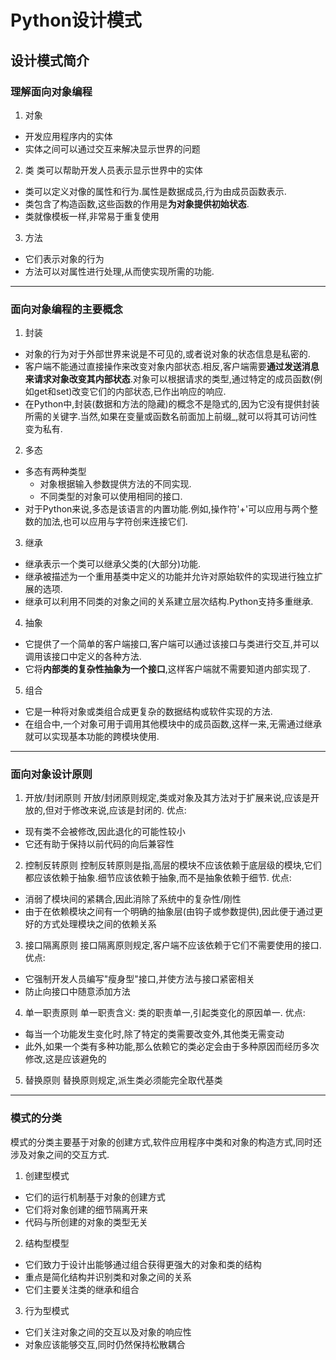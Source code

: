 # Python设计模式

## 设计模式简介
### 理解面向对象编程
1. 对象
* 开发应用程序内的实体
* 实体之间可以通过交互来解决显示世界的问题

2. 类
类可以帮助开发人员表示显示世界中的实体
* 类可以定义对像的属性和行为.属性是数据成员,行为由成员函数表示.
* 类包含了构造函数,这些函数的作用是**为对象提供初始状态**.
* 类就像模板一样,非常易于重复使用

3. 方法
* 它们表示对象的行为
* 方法可以对属性进行处理,从而使实现所需的功能.

*** 
### 面向对象编程的主要概念
1. 封装
* 对象的行为对于外部世界来说是不可见的,或者说对象的状态信息是私密的.
* 客户端不能通过直接操作来改变对象内部状态.相反,客户端需要**通过发送消息来请求对象改变其内部状态**.对象可以根据请求的类型,通过特定的成员函数(例如get和set)改变它们的内部状态,已作出响应的响应.
* 在Python中,封装(数据和方法的隐藏)的概念不是隐式的,因为它没有提供封装所需的关键字.当然,如果在变量或函数名前面加上前缀_,就可以将其可访问性变为私有.
2. 多态
* 多态有两种类型
  * 对象根据输入参数提供方法的不同实现.
  * 不同类型的对象可以使用相同的接口.
* 对于Python来说,多态是该语言的内置功能.例如,操作符'+'可以应用与两个整数的加法,也可以应用与字符创来连接它们.
3. 继承
* 继承表示一个类可以继承父类的(大部分)功能.
* 继承被描述为一个重用基类中定义的功能并允许对原始软件的实现进行独立扩展的选项.
* 继承可以利用不同类的对象之间的关系建立层次结构.Python支持多重继承.
4. 抽象
* 它提供了一个简单的客户端接口,客户端可以通过该接口与类进行交互,并可以调用该接口中定义的各种方法.
* 它将**内部类的复杂性抽象为一个接口**,这样客户端就不需要知道内部实现了.
5. 组合
* 它是一种将对象或类组合成更复杂的数据结构或软件实现的方法.
* 在组合中,一个对象可用于调用其他模块中的成员函数,这样一来,无需通过继承就可以实现基本功能的跨模块使用.

*** 
### 面向对象设计原则
1. 开放/封闭原则
开放/封闭原则规定,类或对象及其方法对于扩展来说,应该是开放的,但对于修改来说,应该是封闭的.
优点:
* 现有类不会被修改,因此退化的可能性较小
* 它还有助于保持以前代码的向后兼容性
2. 控制反转原则
控制反转原则是指,高层的模块不应该依赖于底层级的模块,它们都应该依赖于抽象.细节应该依赖于抽象,而不是抽象依赖于细节.
优点:
* 消弱了模块间的紧耦合,因此消除了系统中的复杂性/刚性
* 由于在依赖模块之间有一个明确的抽象层(由钩子或参数提供),因此便于通过更好的方式处理模块之间的依赖关系
3. 接口隔离原则
接口隔离原则规定,客户端不应该依赖于它们不需要使用的接口.
优点:
* 它强制开发人员编写"瘦身型"接口,并使方法与接口紧密相关
* 防止向接口中随意添加方法
4. 单一职责原则
单一职责含义: 类的职责单一,引起类变化的原因单一.
优点:
* 每当一个功能发生变化时,除了特定的类需要改变外,其他类无需变动
* 此外,如果一个类有多种功能,那么依赖它的类必定会由于多种原因而经历多次修改,这是应该避免的
5. 替换原则
替换原则规定,派生类必须能完全取代基类

***
### 模式的分类
模式的分类主要基于对象的创建方式,软件应用程序中类和对象的构造方式,同时还涉及对象之间的交互方式.
1. 创建型模式
* 它们的运行机制基于对象的创建方式
* 它们将对象创建的细节隔离开来
* 代码与所创建的对象的类型无关
2. 结构型模型
* 它们致力于设计出能够通过组合获得更强大的对象和类的结构
* 重点是简化结构并识别类和对象之间的关系
* 它们主要关注类的继承和组合
3. 行为型模式
* 它们关注对象之间的交互以及对象的响应性
* 对象应该能够交互,同时仍然保持松散耦合

